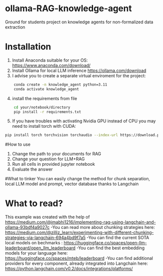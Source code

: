 # ollama-RAG-knowledge-agent
Ground for students project on knowledge agents for non-formalized data extraction 

# Installation
1) Install Anaconda suitable for your OS: https://www.anaconda.com/download/
2) Install Ollama for local LLM inference https://ollama.com/download
3) I advise you to create a separate virtual enviroment for the project:
```bash
	conda create -n knowledge_agent python=3.11
	conda activate knowledge_agent
```
4) install the requirements from file
```bash
	cd your/notebook/directory
	pip install -r requirements.txt
```
5) If you have troubles with activating Nvidia GPU instead of CPU you may need to install torch with CUDA:
```bash
pip install torch torchvision torchaudio --index-url https://download.pytorch.org/whl/cu118 --upgrade --force-reinstall
```


#How to use
1) Change the path to your documents for RAG
2) Change your question for LLM+RAG
3) Run all cells in provided jupyter notebook
4) Evaluate the answer

#What to tinker
You can easily change the method for chunk separation, local LLM model and prompt, vector database thanks to Langchain

# What to read?

This example was created with the help of https://medium.com/@imabhi1216/implementing-rag-using-langchain-and-ollama-93bdf4a9027c
-You can read more about chunking strategies here: https://medium.com/@zilliz_learn/experimenting-with-different-chunking-strategies-via-langchain-694a4bd9f7a5
-You can find the current SOTA local models on bechmarks : https://huggingface.co/spaces/open-llm-leaderboard/open_llm_leaderboard
-You can find the best embedding models for your language here: https://huggingface.co/spaces/mteb/leaderboard
-You can find additional providers for every component, already integrated into Langchain here: https://python.langchain.com/v0.2/docs/integrations/platforms/
